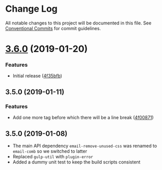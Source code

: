 # Change Log

All notable changes to this project will be documented in this file.
See [Conventional Commits](https://conventionalcommits.org) for commit guidelines.

# [3.6.0](https://bitbucket.org/codsen/codsen/src/master/packages/gulp-email-remove-unused-css/compare/gulp-email-remove-unused-css@3.5.3...gulp-email-remove-unused-css@3.6.0) (2019-01-20)


### Features

* Initial release ([4f35bfb](https://bitbucket.org/codsen/codsen/src/master/packages/gulp-email-remove-unused-css/commits/4f35bfb))





## 3.5.0 (2019-01-11)

### Features

- Add one more tag before which there will be a line break ([4f00871](https://bitbucket.org/codsen/codsen/src/master/packages/gulp-email-remove-unused-css/commits/4f00871))

## 3.5.0 (2019-01-08)

- The main API dependency `email-remove-unused-css` was renamed to `email-comb` so we switched to latter
- Replaced `gulp-util` with `plugin-error`
- Added a dummy unit test to keep the build scripts consistent
